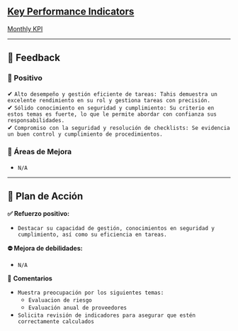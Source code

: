 ## [Key Performance Indicators](https://docs.google.com/spreadsheets/d/1TYhk7ZEIljATiVYxTidpOquSI95grvli3tqUiupvb38/edit?gid=1246936626#gid=1246936626)

[Monthly KPI](https://docs.google.com/spreadsheets/d/1t2tr8Wdy8ErQVfCd1iZcZk8oPq-cxWlric8IbeQCsW4/edit?gid=0#gid=0)

---
## 📣 Feedback

### 🔹 Positivo  
✔ `Alto desempeño y gestión eficiente de tareas: Tahis demuestra un excelente rendimiento en su rol y gestiona tareas con precisión.`  
✔ `Sólido conocimiento en seguridad y cumplimiento: Su criterio en estos temas es fuerte, lo que le permite abordar con confianza sus responsabilidades.`  
✔ `Compromiso con la seguridad y resolución de checklists: Se evidencia un buen control y cumplimiento de procedimientos.`

### 🔻 Áreas de Mejora  
- `N/A`

---

## 🎯 Plan de Acción

**✅ Refuerzo positivo:**  
- `Destacar su capacidad de gestión, conocimientos en seguridad y cumplimiento, así como su eficiencia en tareas.`

**⛔️ Mejora de debilidades:**  
- `N/A`

🔸 **Comentarios**
- `Muestra preocupación por los siguientes temas:`
	- `Evaluacion de riesgo`
	- `Evaluación anual de proveedores`
- `Solicita revisión de indicadores para asegurar que estén correctamente calculados`